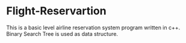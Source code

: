 # Flight-Reservartion
This is a basic level airline reservation system program written in c++. Binary Search Tree is used as data structure.
